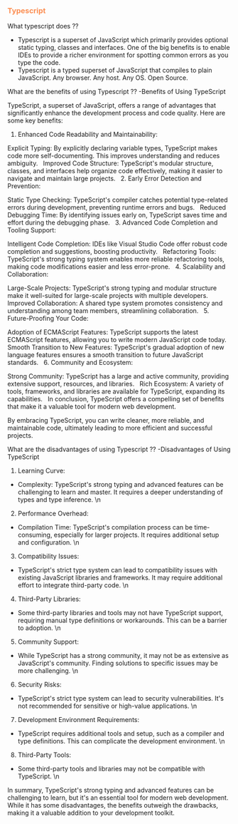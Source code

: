 ### <span style="color: #FC8F54;">Typescript</span>

What typescript does ??

- Typescript is a superset of JavaScript which primarily provides optional static typing, classes and interfaces. One of the big benefits is to enable IDEs to provide a richer environment for spotting common errors as you type the code.
- Typescript is a typed superset of JavaScript that compiles to plain JavaScript. Any browser. Any host. Any OS. Open Source.

What are the benefits of using Typescript ??
-Benefits of Using TypeScript

TypeScript, a superset of JavaScript, offers a range of advantages that significantly enhance the development process and code quality. Here are some key benefits:

1. Enhanced Code Readability and Maintainability:

Explicit Typing: By explicitly declaring variable types, TypeScript makes code more self-documenting. This improves understanding and reduces ambiguity.  
Improved Code Structure: TypeScript's modular structure, classes, and interfaces help organize code effectively, making it easier to navigate and maintain large projects.   2. Early Error Detection and Prevention:

Static Type Checking: TypeScript's compiler catches potential type-related errors during development, preventing runtime errors and bugs.  
Reduced Debugging Time: By identifying issues early on, TypeScript saves time and effort during the debugging phase.   3. Advanced Code Completion and Tooling Support:

Intelligent Code Completion: IDEs like Visual Studio Code offer robust code completion and suggestions, boosting productivity.  
Refactoring Tools: TypeScript's strong typing system enables more reliable refactoring tools, making code modifications easier and less error-prone.   4. Scalability and Collaboration:

Large-Scale Projects: TypeScript's strong typing and modular structure make it well-suited for large-scale projects with multiple developers.  
Improved Collaboration: A shared type system promotes consistency and understanding among team members, streamlining collaboration.   5. Future-Proofing Your Code:

Adoption of ECMAScript Features: TypeScript supports the latest ECMAScript features, allowing you to write modern JavaScript code today.  
Smooth Transition to New Features: TypeScript's gradual adoption of new language features ensures a smooth transition to future JavaScript standards.   6. Community and Ecosystem:

Strong Community: TypeScript has a large and active community, providing extensive support, resources, and libraries.  
Rich Ecosystem: A variety of tools, frameworks, and libraries are available for TypeScript, expanding its capabilities.  
In conclusion, TypeScript offers a compelling set of benefits that make it a valuable tool for modern web development.

By embracing TypeScript, you can write cleaner, more reliable, and maintainable code, ultimately leading to more efficient and successful projects.

What are the disadvantages of using Typescript ??
-Disadvantages of Using TypeScript

1. Learning Curve:

- Complexity: TypeScript's strong typing and advanced features can be challenging to learn and master. It requires a deeper understanding of types and type inference. \n

2. Performance Overhead:

- Compilation Time: TypeScript's compilation process can be time-consuming, especially for larger projects. It requires additional setup and configuration. \n

3. Compatibility Issues:

- TypeScript's strict type system can lead to compatibility issues with existing JavaScript libraries and frameworks. It may require additional effort to integrate third-party code. \n

4. Third-Party Libraries:

- Some third-party libraries and tools may not have TypeScript support, requiring manual type definitions or workarounds. This can be a barrier to adoption. \n

5. Community Support:

- While TypeScript has a strong community, it may not be as extensive as JavaScript's community. Finding solutions to specific issues may be more challenging. \n

6. Security Risks:

- TypeScript's strict type system can lead to security vulnerabilities. It's not recommended for sensitive or high-value applications. \n

7. Development Environment Requirements:

- TypeScript requires additional tools and setup, such as a compiler and type definitions. This can complicate the development environment. \n

8. Third-Party Tools:

- Some third-party tools and libraries may not be compatible with TypeScript. \n

In summary, TypeScript's strong typing and advanced features can be challenging to learn, but it's an essential tool for modern web development. While it has some disadvantages, the benefits outweigh the drawbacks, making it a valuable addition to your development toolkit.
